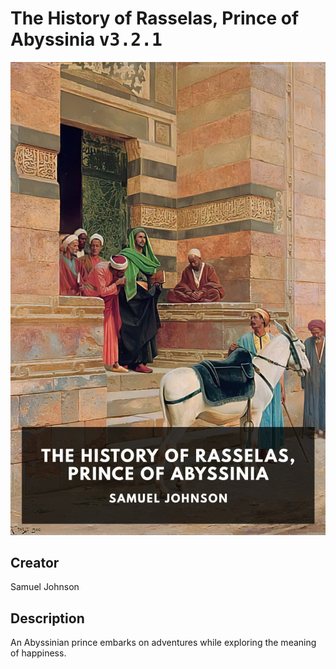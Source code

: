 
# The History of Rasselas, Prince of Abyssinia <kbd>v3.2.1</kbd>

<center>
  <img src="./cover-1024.jpg"/>
</center>

## Creator
Samuel Johnson

## Description
An Abyssinian prince embarks on adventures while exploring the meaning of happiness.
